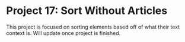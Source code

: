 <h1>Project 17: Sort Without Articles</h1>
<p>This project is focused on sorting elements based off of what their text context is. Will update once project is finished.</p>
